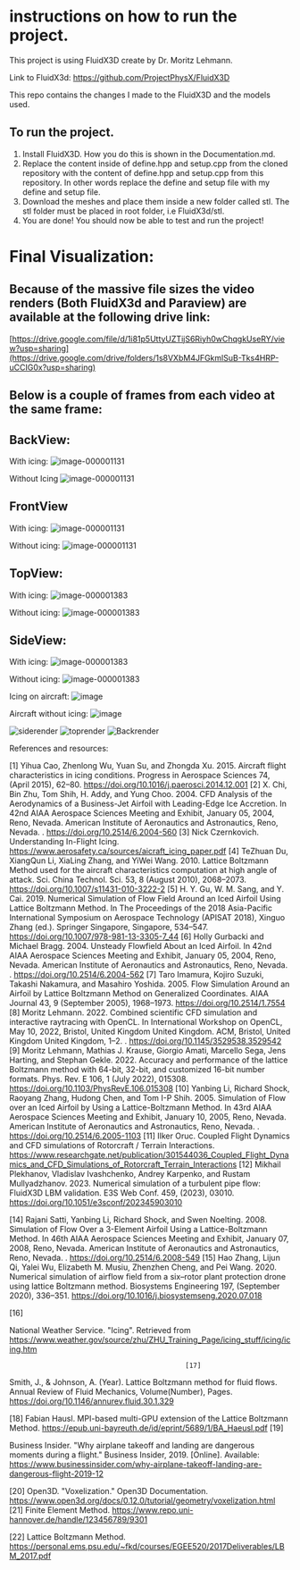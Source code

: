 # instructions on how to run the project.


This project is using FluidX3D create by Dr. Moritz Lehmann. 

Link to FluidX3d: https://github.com/ProjectPhysX/FluidX3D 

This repo contains the changes I made to the FluidX3D and the models used.

## To run the project.

1. Install FluidX3D. How you do this is shown in the Documentation.md. 
2. Replace the content inside of define.hpp and setup.cpp from the cloned repository with the content of define.hpp and setup.cpp from this repository. In other words replace the define and setup file with my define and setup file. 
3. Download the meshes and place them inside a new folder called stl. The stl folder must be placed in root folder, i.e FluidX3d/stl.
4. You are done! You should now be able to test and run the project!


# Final Visualization:

## Because of the massive file sizes the video renders (Both FluidX3d and Paraview) are available at the following drive link: 
[https://drive.google.com/file/d/1i81p5UttyUZTijS6Riyh0wChqgkUseRY/view?usp=sharing](https://drive.google.com/drive/folders/1s8VXbM4JFGkmlSuB-Tks4HRP-uCCIG0x?usp=sharing)

## Below is a couple of frames from each video at the same frame:


## BackView:

With icing: 
![image-000001131](https://gits-15.sys.kth.se/storage/user/19577/files/8dcda55f-562f-4d51-91e2-8ba1cd400519)

Without Icing
![image-000001131](https://gits-15.sys.kth.se/storage/user/19577/files/904183e6-49ff-4146-850b-aeec29bd56b8)

## FrontView

With icing:
![image-000001131](https://gits-15.sys.kth.se/storage/user/19577/files/eb107c14-6c6f-44e1-8c58-27329591211b)

Without icing: 
![image-000001131](https://gits-15.sys.kth.se/storage/user/19577/files/1aeeb452-7cf7-4fea-9e2f-7cb4431a5ab3)

## TopView:

With icing:
![image-000001383](https://gits-15.sys.kth.se/storage/user/19577/files/b512757e-ad0f-4156-9f4f-6925a86fac5f)

Without icing: 
![image-000001383](https://gits-15.sys.kth.se/storage/user/19577/files/0e40c0fe-4626-48cc-9559-a43a0c543ecd)


## SideView:

With icing:
![image-000001383](https://gits-15.sys.kth.se/storage/user/19577/files/e5501265-a21e-4640-a694-0cfbb8aa3d4d)

Without icing: 
![image-000001383](https://gits-15.sys.kth.se/storage/user/19577/files/534628c0-06b2-4162-b7ee-903abc83ddfa)


Icing on aircraft:
![image](https://gits-15.sys.kth.se/storage/user/19577/files/c778d30d-b7ef-4e8c-9079-7105d74ca92f)


Aircraft without icing: 
![image](https://gits-15.sys.kth.se/storage/user/19577/files/5623b091-fdbb-4a87-b4a8-f1fe5a40af78)



![siderender](https://gits-15.sys.kth.se/storage/user/19577/files/c8d39aaf-cc2e-4d78-8640-26184fc517ab)
![toprender](https://gits-15.sys.kth.se/storage/user/19577/files/74ea2fbb-1c3e-41e2-8d18-87fd8dfbcd8e)
![Backrender](https://gits-15.sys.kth.se/storage/user/19577/files/8d878ffc-2ff8-4f58-a86b-7e43c66996ce)


 References and resources: 


[1]
Yihua Cao, Zhenlong Wu, Yuan Su, and Zhongda Xu. 2015. Aircraft flight characteristics in icing conditions. Progress in Aerospace Sciences 74, (April 2015), 62–80. https://doi.org/10.1016/j.paerosci.2014.12.001
[2]
X. Chi, Bin Zhu, Tom Shih, H. Addy, and Yung Choo. 2004. CFD Analysis of the Aerodynamics of a Business-Jet Airfoil with Leading-Edge Ice Accretion. In 42nd AIAA Aerospace Sciences Meeting and Exhibit, January 05, 2004, Reno, Nevada. American Institute of Aeronautics and Astronautics, Reno, Nevada. . https://doi.org/10.2514/6.2004-560
[3]
Nick Czernkovich. Understanding In-Flight Icing. https://www.aerosafety.ca/sources/aicraft_icing_paper.pdf 
[4]
TeZhuan Du, XiangQun Li, XiaLing Zhang, and YiWei Wang. 2010. Lattice Boltzmann Method used for the aircraft characteristics computation at high angle of attack. Sci. China Technol. Sci. 53, 8 (August 2010), 2068–2073. https://doi.org/10.1007/s11431-010-3222-2
[5]
H. Y. Gu, W. M. Sang, and Y. Cai. 2019. Numerical Simulation of Flow Field Around an Iced Airfoil Using Lattice Boltzmann Method. In The Proceedings of the 2018 Asia-Pacific International Symposium on Aerospace Technology (APISAT 2018), Xinguo Zhang (ed.). Springer Singapore, Singapore, 534–547. https://doi.org/10.1007/978-981-13-3305-7_44
[6]
Holly Gurbacki and Michael Bragg. 2004. Unsteady Flowfield About an Iced Airfoil. In 42nd AIAA Aerospace Sciences Meeting and Exhibit, January 05, 2004, Reno, Nevada. American Institute of Aeronautics and Astronautics, Reno, Nevada. . https://doi.org/10.2514/6.2004-562
[7]
Taro Imamura, Kojiro Suzuki, Takashi Nakamura, and Masahiro Yoshida. 2005. Flow Simulation Around an Airfoil by Lattice Boltzmann Method on Generalized Coordinates. AIAA Journal 43, 9 (September 2005), 1968–1973. https://doi.org/10.2514/1.7554
[8]
Moritz Lehmann. 2022. Combined scientific CFD simulation and interactive raytracing with OpenCL. In International Workshop on OpenCL, May 10, 2022, Bristol, United Kingdom United Kingdom. ACM, Bristol, United Kingdom United Kingdom, 1–2. . https://doi.org/10.1145/3529538.3529542
[9]
Moritz Lehmann, Mathias J. Krause, Giorgio Amati, Marcello Sega, Jens Harting, and Stephan Gekle. 2022. Accuracy and performance of the lattice Boltzmann method with 64-bit, 32-bit, and customized 16-bit number formats. Phys. Rev. E 106, 1 (July 2022), 015308. https://doi.org/10.1103/PhysRevE.106.015308
[10]
Yanbing Li, Richard Shock, Raoyang Zhang, Hudong Chen, and Tom I-P Shih. 2005. Simulation of Flow over an Iced Airfoil by Using a Lattice-Boltzmann Method. In 43rd AIAA Aerospace Sciences Meeting and Exhibit, January 10, 2005, Reno, Nevada. American Institute of Aeronautics and Astronautics, Reno, Nevada. . https://doi.org/10.2514/6.2005-1103
[11]
Ilker Oruc. Coupled Flight Dynamics and CFD simulations of Rotorcraft / Terrain Interactions. https://www.researchgate.net/publication/301544036_Coupled_Flight_Dynamics_and_CFD_Simulations_of_Rotorcraft_Terrain_Interactions 
[12]
Mikhail Plekhanov, Vladislav Ivashchenko, Andrey Karpenko, and Rustam Mullyadzhanov. 2023. Numerical simulation of a turbulent pipe flow: FluidX3D LBM validation. E3S Web Conf. 459, (2023), 03010. https://doi.org/10.1051/e3sconf/202345903010

[14]
Rajani Satti, Yanbing Li, Richard Shock, and Swen Noelting. 2008. Simulation of Flow Over a 3-Element Airfoil Using a Lattice-Boltzmann Method. In 46th AIAA Aerospace Sciences Meeting and Exhibit, January 07, 2008, Reno, Nevada. American Institute of Aeronautics and Astronautics, Reno, Nevada. . https://doi.org/10.2514/6.2008-549
[15]
Hao Zhang, Lijun Qi, Yalei Wu, Elizabeth M. Musiu, Zhenzhen Cheng, and Pei Wang. 2020. Numerical simulation of airflow field from a six–rotor plant protection drone using lattice Boltzmann method. Biosystems Engineering 197, (September 2020), 336–351. https://doi.org/10.1016/j.biosystemseng.2020.07.018

[16]

National Weather Service. "Icing". Retrieved from https://www.weather.gov/source/zhu/ZHU_Training_Page/icing_stuff/icing/icing.htm 

												[17]
Smith, J., & Johnson, A. (Year). Lattice Boltzmann method for fluid flows. Annual Review of Fluid Mechanics, Volume(Number), Pages. https://doi.org/10.1146/annurev.fluid.30.1.329 

[18]
Fabian Hausl. MPI-based multi-GPU extension of the Lattice Boltzmann Method.
https://epub.uni-bayreuth.de/id/eprint/5689/1/BA_Haeusl.pdf 
[19]

  Business Insider. "Why airplane takeoff and landing are dangerous moments during a flight." Business Insider, 2019. [Online]. Available: https://www.businessinsider.com/why-airplane-takeoff-landing-are-dangerous-flight-2019-12 

[20]
  Open3D. "Voxelization." Open3D Documentation. https://www.open3d.org/docs/0.12.0/tutorial/geometry/voxelization.html 
[21]
Finite Element Method. https://www.repo.uni-hannover.de/handle/123456789/9301

[22]
Lattice Boltzmann Method. https://personal.ems.psu.edu/~fkd/courses/EGEE520/2017Deliverables/LBM_2017.pdf



